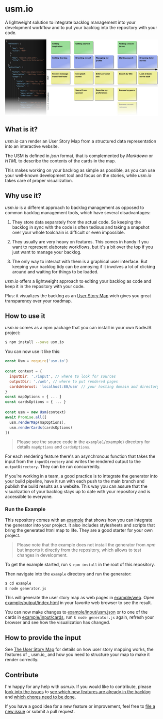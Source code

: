 # usm.io

A lightweight solution to integrate backlog management into your development workflow and to put your backlog into the repository with your code.

![usm.io teaser screenshot](./assets/teaser.jpg)

## What is it?

_usm.io_ can render an User Story Map from a structured data representation into an interactive website.

The USM is defined in _json_ format, that is complemented by _Markdown_ or _HTML_ to describe the contents of the cards in the map.

This makes working on your backlog as simple as possible, as you can use your well-known development tool and focus on the stories, while _usm.io_ takes care of proper visualization.

## Why use it?

_usm.io_ is a different approach to backlog management as opposed to common backlog management tools, which have several disadvantages:

1. They store data separately from the actual code. So keeping the backlog in sync with the code is often tedious and taking a snapshot over your whole toolchain is difficult or even impossible.

2. They usually are very heavy on features. This comes in handy if you want to represent elaborate workflows, but it's a bit over the top if you just want to manage your backlog.

3. The only way to interact with them is a graphical user interface. But keeping your backlog tidy can be annoying if it involves a lot of clicking around and waiting for things to be loaded.

_usm.io_ offers a lightweight approach to editing your backlog as code and keep it in the repository with your code.

Plus: it visualizes the backlog as an [User Story Map](https://www.jpattonassociates.com/user-story-mapping/) wich gives you great transparency over your roadmap.

## How to use it

_usm.io_ comes as a npm package that you can install in your own NodeJS project:

```sh
$ npm install --save usm.io
```

You can now use it like this:

```js
const Usm = require('usm.io')

const context = {
  inputDir: './input', // where to look for sources
  outputDir: './web', // where to put rendered pages
  cardsWebroot: 'localhost:80/usm' // your hosting domain and directory. If used locally: a absolute or relative directory path.
}
const mapOptions = { ... }
const cardsOptions = { ... }

const usm = new Usm(context)
await Promise.all([
  usm.renderMap(mapOptions),
  usm.renderCards(cardsOptions)
])
```

> Please see the source code in the `example`(./example) directory for details `mapOptions` and `cardsOptions`.

For each rendering feature there's an asynchronous function that takes the input from the `inputDirectory` and writes the rendered output to the `outputDirectory`. They can be run concurrently.

If you're working in a team, a good practice is to integrate the generator into your build pipeline, have it run with each push to the main branch and publish the build results as a website. This way you can assure that the visualization of your backlog stays up to date with your repository and is accessible to everyone.

### Run the Example

This repository comes with an [example](./example) that shows how you can integrate the generator into your project. It also includes stylesheets and scripts that bring the generated html map to life. They are a good starter for your own project.

> Please note that the example does not install the generator from _npm_ but imports it directly from the repository, which allows to test changes in development. 

To get the example started, run `$ npm install` in the root of this repository.

Then navigate into the `example` directory and run the generator:

```sh
$ cd example
$ node generator.js
```

This will generate the user story map as web pages in [example/web](example/web). Open [example/output/index.html](example/output/index.html) in your favorite web browser to see the result.

You can now make changes to [example/input/usm.json](./example/input/usm.json) or to one of the cards in [example/input/cards](./example/input/cards), run `$ node generator.js` again, refresh your browser and see how the visualization has changed.

## How to provide the input

See [The User Story Map](./docs/the-user-story-map.md) for details on how user story mapping works, the features of _ usm.io_ and how you need to structure your map to make it render correctly.

## Contribute

I'm happy for any help with _usm.io_. If you would like to contribute, please [look into the issues](https://github.com/frederikheld/usm.io/issues) to [see which new features are already in the backlog](https://github.com/frederikheld/usm.io/milestone/1) and [which chores need to be done](https://github.com/frederikheld/usm.io/labels/chores).

If you have a good idea for a new feature or improvement, feel free to [file a new issue](https://github.com/frederikheld/usm.io/issues/new) or submit a pull request.
